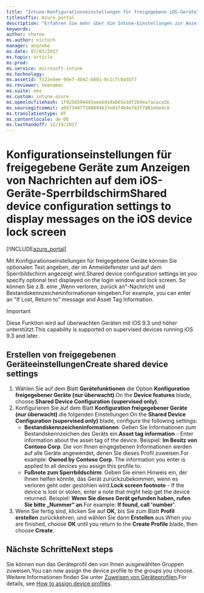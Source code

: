 ```yaml
---
title: "Intune-Konfigurationseinstellungen für freigegebene iOS-Geräte"
titlesuffix: Azure portal
description: "Erfahren Sie mehr über die Intune-Einstellungen zur Anzeige von Informationen auf dem Sperrbildschirm von iOS-Geräten.\""
keywords: 
author: vhorne
ms.author: victorh
manager: angrobe
ms.date: 07/03/2017
ms.topic: article
ms.prod: 
ms.service: microsoft-intune
ms.technology: 
ms.assetid: f122e4ee-90e7-4b42-b801-8c1c7c0a5bf7
ms.reviewer: heenamac
ms.suite: ems
ms.custom: intune-azure
ms.openlocfilehash: 1f9256594493aeebda9ab65e3df269ea7acaca5b
ms.sourcegitcommit: a9d734877340894637e03f4b4ef83f7d01ddedc8
ms.translationtype: HT
ms.contentlocale: de-DE
ms.lasthandoff: 12/19/2017
---
```

# <a name="shared-device-configuration-settings-to-display-messages-on-the-ios-device-lock-screen"></a><span data-ttu-id="a4b55-103">Konfigurationseinstellungen für freigegebene Geräte zum Anzeigen von Nachrichten auf dem iOS-Geräte-Sperrbildschirm</span><span class="sxs-lookup"><span data-stu-id="a4b55-103">Shared device configuration settings to display messages on the iOS device lock screen</span></span>

[!INCLUDE[azure_portal](./includes/azure_portal.md)]

<span data-ttu-id="a4b55-104">Mit Konfigurationseinstellungen für freigegebene Geräte können Sie optionalen Text angeben, der im Anmeldefenster und auf dem Sperrbildschirm angezeigt wird.</span><span class="sxs-lookup"><span data-stu-id="a4b55-104">Shared device configuration settings let you specify optional text displayed on the login window and lock screen.</span></span> <span data-ttu-id="a4b55-105">So können Sie z.B. eine „Wenn verloren, zurück an“-Nachricht und Bestandskennzeicheninformationen eingeben.</span><span class="sxs-lookup"><span data-stu-id="a4b55-105">For example, you can enter an "If Lost, Return to" message and Asset Tag Information.</span></span> 

>[!IMPORTANT]
> <span data-ttu-id="a4b55-106">Diese Funktion wird auf überwachten Geräten mit iOS 9.3 und höher unterstützt.</span><span class="sxs-lookup"><span data-stu-id="a4b55-106">This capability is supported on supervised devices running iOS 9.3 and later.</span></span>

## <a name="create-shared-device-settings"></a><span data-ttu-id="a4b55-107">Erstellen von freigegebenen Geräteeinstellungen</span><span class="sxs-lookup"><span data-stu-id="a4b55-107">Create shared device settings</span></span>

1. <span data-ttu-id="a4b55-108">Wählen Sie auf dem Blatt **Gerätefunktionen** die Option **Konfiguration freigegebener Geräte (nur überwacht)**.</span><span class="sxs-lookup"><span data-stu-id="a4b55-108">On the **Device features** blade, choose **Shared Device Configuration (supervised only)**.</span></span>
2. <span data-ttu-id="a4b55-109">Konfigurieren Sie auf dem Blatt **Konfiguration freigegebener Geräte (nur überwacht)** die folgenden Einstellungen:</span><span class="sxs-lookup"><span data-stu-id="a4b55-109">On the **Shared Device Configuration (supervised only)** blade, configure the following settings:</span></span>
    - <span data-ttu-id="a4b55-110">**Bestandskennzeicheninformationen**: Geben Sie Informationen zum Bestandskennzeichen des Geräts ein.</span><span class="sxs-lookup"><span data-stu-id="a4b55-110">**Asset tag information** - Enter information about the asset tag of the device.</span></span> <span data-ttu-id="a4b55-111">Beispiel: **Im Besitz von Contoso Corp**. Die von Ihnen eingegebenen Informationen werden auf alle Geräte angewendet, denen Sie dieses Profil zuweisen.</span><span class="sxs-lookup"><span data-stu-id="a4b55-111">For example: **Owned by Contoso Corp**. The information you enter is applied to all devices you assign this profile to.</span></span>
    - <span data-ttu-id="a4b55-112">**Fußnote zum Sperrbildschirm**: Geben Sie einen Hinweis ein, der Ihnen helfen könnte, das Gerät zurückzubekommen, wenn es verloren geht oder gestohlen wird.</span><span class="sxs-lookup"><span data-stu-id="a4b55-112">**Lock screen footnote** - If the device is lost or stolen, enter a note that might help get the device returned.</span></span> <span data-ttu-id="a4b55-113">Beispiel: **Wenn Sie dieses Gerät gefunden haben, rufen Sie bitte „Nummer“ an**.</span><span class="sxs-lookup"><span data-stu-id="a4b55-113">For example: **If found, call 'number'**.</span></span>
3. <span data-ttu-id="a4b55-114">Wenn Sie fertig sind, klicken Sie auf **OK**, bis Sie zum Blatt **Profil erstellen** zurückkehren, und wählen Sie dann **Erstellen** aus.</span><span class="sxs-lookup"><span data-stu-id="a4b55-114">When you are finished, choose **OK** until you return to the **Create Profile** blade, then choose **Create**.</span></span> 


## <a name="next-steps"></a><span data-ttu-id="a4b55-115">Nächste Schritte</span><span class="sxs-lookup"><span data-stu-id="a4b55-115">Next steps</span></span>

<span data-ttu-id="a4b55-116">Sie können nun das Geräteprofil den von Ihnen ausgewählten Gruppen zuweisen.</span><span class="sxs-lookup"><span data-stu-id="a4b55-116">You can now assign the device profile to the groups you choose.</span></span> <span data-ttu-id="a4b55-117">Weitere Informationen finden Sie unter [Zuweisen von Geräteprofilen](device-profile-assign.md).</span><span class="sxs-lookup"><span data-stu-id="a4b55-117">For details, see [How to assign device profiles](device-profile-assign.md).</span></span>
